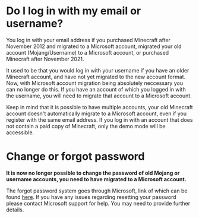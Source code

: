 # Do I log in with my email or username?

You log in with your email address if you purchased Minecraft after November 2012 and migrated to a Microsoft account, migrated your old account (Mojang/Username) to a Microsoft account, or purchased Minecraft after November 2021.

It used to be that you would log in with your username if you have an older Minecraft account, and have not yet migrated to the new account format. Now, with Microsoft account migration being absolutely neccessary you can no longer do this. If you have an account of which you logged in with the username, you will need to migrate that account to a Microsoft account.

Keep in mind that it is possible to have multiple accounts, your old Minecraft account doesn't automatically migrate to a Microsoft account, even if you register with the same email address. If you log in with an account that does not contain a paid copy of Minecraft, only the demo mode will be accessible.

# Change or forgot password

**It is now no longer possible to change the password of old Mojang or username accounts, you need to have migrated to a Microsoft account.**

The forgot password system goes through Microsoft, link of which can be found [here](https://account.live.com/ResetPassword.aspx). If you have any issues regarding resetting your password please contact Microsoft support for help. You may need to provide further details.
